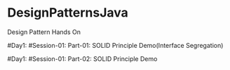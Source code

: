 # DesignPatternsJava
Design Pattern Hands On


#Day1:
  #Session-01:
    Part-01: SOLID Principle Demo(Interface Segregation)

#Day1:
  #Session-01:
    Part-02: SOLID Principle Demo
